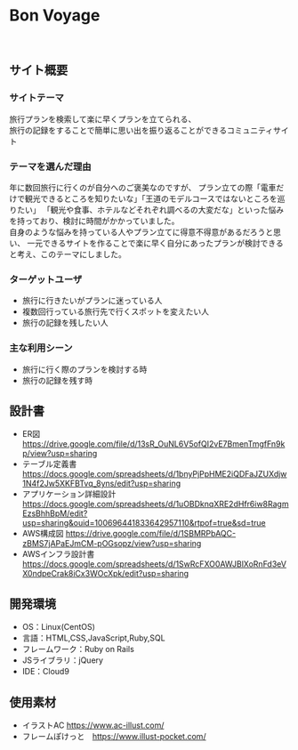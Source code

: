 # Bon Voyage
​
## サイト概要
### サイトテーマ
旅行プランを検索して楽に早くプランを立てられる、<br>
旅行の記録をすることで簡単に思い出を振り返ることができるコミュニティサイト
​
### テーマを選んだ理由
年に数回旅行に行くのが自分へのご褒美なのですが、
プラン立ての際「電車だけで観光できるところを知りたいな」「王道のモデルコースではないところを巡りたい」
「観光や食事、ホテルなどそれぞれ調べるの大変だな」といった悩みを持っており、検討に時間がかかっていました。<br>
自身のような悩みを持っている人やプラン立てに得意不得意があるだろうと思い、
一元できるサイトを作ることで楽に早く自分にあったプランが検討できると考え、このテーマにしました。
​
### ターゲットユーザ
- 旅行に行きたいがプランに迷っている人
- 複数回行っている旅行先で行くスポットを変えたい人
- 旅行の記録を残したい人
​
### 主な利用シーン
- 旅行に行く際のプランを検討する時
- 旅行の記録を残す時
​
## 設計書
- ER図
https://drive.google.com/file/d/13sR_OuNL6V5ofQI2vE7BmenTmgfFn9kp/view?usp=sharing
- テーブル定義書
https://docs.google.com/spreadsheets/d/1bnyPjPpHME2iQDFaJZUXdjw1N4f2Jw5XKFBTvq_8yns/edit?usp=sharing
- アプリケーション詳細設計
https://docs.google.com/spreadsheets/d/1uOBDknqXRE2dHfr6iw8RagmEzsBhhBpM/edit?usp=sharing&ouid=100696441833642957110&rtpof=true&sd=true
- AWS構成図
https://drive.google.com/file/d/1SBMRPbAQC-zBMS7jAPaEJmCM-pOGsopz/view?usp=sharing
- AWSインフラ設計書
https://docs.google.com/spreadsheets/d/1SwRcFXO0AWJBlXoRnFd3eVX0ndpeCrak8iCx3WOcXpk/edit?usp=sharing
​
## 開発環境
- OS：Linux(CentOS)
- 言語：HTML,CSS,JavaScript,Ruby,SQL
- フレームワーク：Ruby on Rails
- JSライブラリ：jQuery
- IDE：Cloud9
​
## 使用素材
- イラストAC https://www.ac-illust.com/
- フレームぽけっと　https://www.illust-pocket.com/
